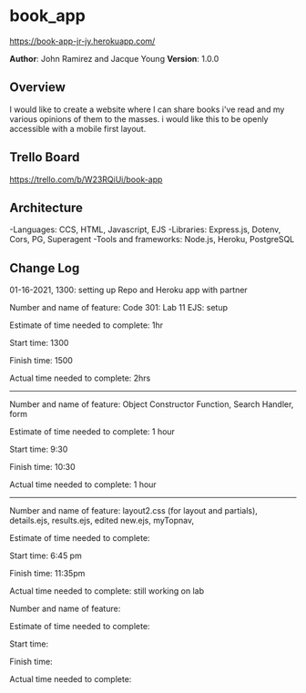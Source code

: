 # book_app
https://book-app-jr-jy.herokuapp.com/

**Author**: John Ramirez and Jacque Young
**Version**: 1.0.0 

## Overview
I would like to create a website where I can share books i've read and my various opinions of them to the masses. i would like this to be openly accessible with a mobile first layout.

## Trello Board
https://trello.com/b/W23RQiUi/book-app

## Architecture
-Languages: CCS, HTML, Javascript, EJS
-Libraries: Express.js, Dotenv, Cors, PG, Superagent
-Tools and frameworks: Node.js, Heroku, PostgreSQL

## Change Log
01-16-2021, 1300: setting up Repo and Heroku app with partner 

Number and name of feature: Code 301: Lab 11 EJS: setup

Estimate of time needed to complete: 1hr 

Start time: 1300

Finish time: 1500

Actual time needed to complete: 2hrs

---

Number and name of feature: Object Constructor Function, Search Handler, form

Estimate of time needed to complete: 1 hour

Start time: 9:30

Finish time: 10:30

Actual time needed to complete: 1 hour

---

Number and name of feature: layout2.css (for layout and partials), details.ejs, results.ejs, edited new.ejs, myTopnav,

Estimate of time needed to complete: 

Start time: 6:45 pm

Finish time: 11:35pm

Actual time needed to complete: still working on lab

Number and name of feature: 

Estimate of time needed to complete: 

Start time: 

Finish time: 

Actual time needed to complete: 

